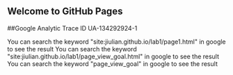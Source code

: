 ## Welcome to GitHub Pages

##Google Analytic Trace ID
UA-134292924-1



You can search the keyword "site:jiulian.github.io/lab1/page1.html" in google to see the result
You can search the keyword "site:jiulian.github.io/lab1/page_view_goal.html" in google to see the result
You can search the keyword "page_view_goal" in google to see the result
